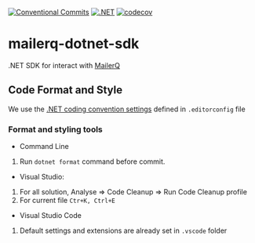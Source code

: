 [![Conventional Commits](https://img.shields.io/badge/Conventional%20Commits-1.0.0-yellow.svg)](https://conventionalcommits.org)
[![.NET](https://github.com/FromDoppler/mailerq-dotnet-sdk/actions/workflows/dotnet.yml/badge.svg)](https://github.com/FromDoppler/mailerq-dotnet-sdk/actions/workflows/dotnet.yml)
[![codecov](https://codecov.io/gh/FromDoppler/mailerq-dotnet-sdk/branch/master/graph/badge.svg)](https://codecov.io/gh/FromDoppler/mailerq-dotnet-sdk)

# mailerq-dotnet-sdk

.NET SDK for interact with [MailerQ](https://www.mailerq.com/)

## Code Format and Style

We use the [.NET coding convention settings](https://docs.microsoft.com/en-us/visualstudio/ide/editorconfig-code-style-settings-reference?view=vs-2019) defined in `.editorconfig` file

### Format and styling tools

- Command Line

1. Run `dotnet format` command before commit.

- Visual Studio:

1. For all solution, Analyse => Code Cleanup => Run Code Cleanup profile
2. For current file `Ctr+K, Ctrl+E`

- Visual Studio Code

1. Default settings and extensions are already set in `.vscode` folder
